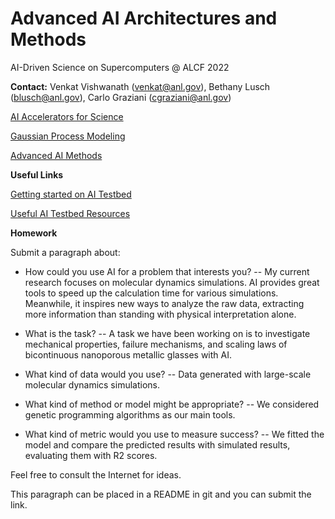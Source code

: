 # Advanced AI Architectures and Methods

AI-Driven Science on Supercomputers @ ALCF 2022

**Contact:** Venkat Vishwanath ([venkat@anl.gov](mailto:///venkat@anl.gov)), Bethany Lusch ([blusch@anl.gov](mailto:///blusch@anl.gov)), Carlo Graziani ([cgraziani@anl.gov](mailto:///cgraziani@anl.gov)) 


[AI Accelerators for Science](https://github.com/argonne-lcf/ai-science-training-series/blob/main/08_advanced_architectures_methods/ALCF_AI_Testbed_Vishwanath.pdf)
    
[Gaussian Process Modeling](Gaussian_Process_Modeling.ipynb)

[Advanced AI Methods](https://github.com/argonne-lcf/ai-science-training-series/blob/main/08_advanced_architectures_methods/AITrainingSeries-AdvancedMethods.pdf)

**Useful Links**

 [Getting started on AI Testbed](https://www.alcf.anl.gov/support/ai-testbed-userdocs/index.html)
 
 [Useful AI Testbed Resources](https://github.com/argonne-lcf/AIaccelerators-SC22-tutorial)
 
 **Homework**
 
 Submit a paragraph about: 
 
- How could you use AI for a problem that interests you?
-- My current research focuses on molecular dynamics simulations. AI provides great tools to speed up the calculation time for various simulations. Meanwhile, it inspires new ways to analyze the raw data, extracting more information than standing with physical interpretation alone.
 
- What is the task?
-- A task we have been working on is to investigate mechanical properties, failure mechanisms, and scaling laws of bicontinuous nanoporous metallic glasses with AI.
 
- What kind of data would you use?
-- Data generated with large-scale molecular dynamics simulations.
 
- What kind of method or model might be appropriate?
-- We considered genetic programming algorithms as our main tools.
 
- What kind of metric would you use to measure success?
-- We fitted the model and compare the predicted results with simulated results, evaluating them with R2 scores.


Feel free to consult the Internet for ideas.


This paragraph can be placed in a README in git and you can submit the link. 

